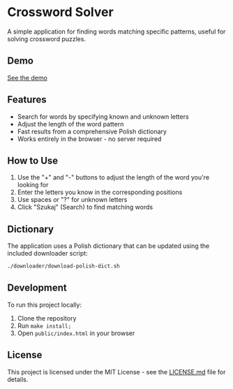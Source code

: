 # Crossword Solver

A simple application for finding words matching specific patterns, useful for solving crossword puzzles.

## Demo

[See the demo](https://danielmroczek.github.io/crossword-solver/)

## Features

- Search for words by specifying known and unknown letters
- Adjust the length of the word pattern
- Fast results from a comprehensive Polish dictionary
- Works entirely in the browser - no server required

## How to Use

1. Use the "+" and "-" buttons to adjust the length of the word you're looking for
2. Enter the letters you know in the corresponding positions
3. Use spaces or "?" for unknown letters
4. Click "Szukaj" (Search) to find matching words

## Dictionary

The application uses a Polish dictionary that can be updated using the included downloader script:

```bash
./downloader/download-polish-dict.sh
```

## Development

To run this project locally:

1. Clone the repository
2. Run `make install;`
3. Open `public/index.html` in your browser

## License

This project is licensed under the MIT License - see the [LICENSE.md](LICENSE.md) file for details.
